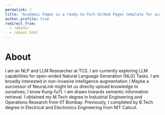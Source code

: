 ```yaml
---
permalink: /
title: "Academic Pages is a ready-to-fork GitHub Pages template for academic personal websites"
author_profile: true
redirect_from: 
  - /about/
  - /about.html
---
```


About 
======
I am an NLP and LLM Researcher at TCS.  I am currently exploring LLM capabilities for open-ended Natural Language Generation (NLG) Tasks. I am broadly interested in non-invasive intelligence augmentation ( Maybe a successor of NeuraLink might let us directly upload knowledge to ourselves, I know Kung-fu?). I am drawn towards semantic information retrieval.
I obtained my M.Tech degree in Industrial Engineering and Operations Research from IIT Bombay. Previously, I completed by B.Tech degree in Electrical and Electronics Engineering from NIT Calicut.
 
